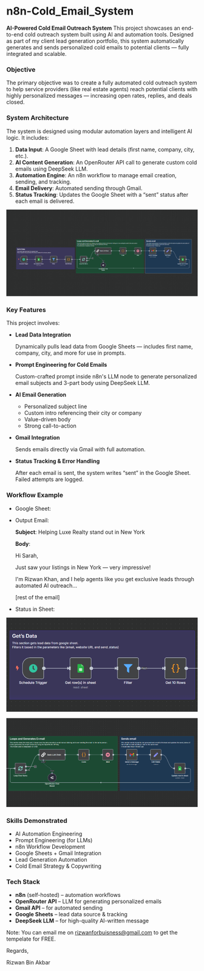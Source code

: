 # n8n-Cold_Email_System
**AI-Powered Cold Email Outreach System**  This project showcases an end-to-end cold outreach system built using AI and automation tools. Designed as part of my client lead generation portfolio, this system automatically generates and sends personalized cold emails to potential clients — fully integrated and scalable.


### **Objective**

The primary objective was to create a fully automated cold outreach system to help service providers (like real estate agents) reach potential clients with highly personalized messages — increasing open rates, replies, and deals closed.

### **System Architecture**

The system is designed using modular automation layers and intelligent AI logic. It includes:

1. **Data Input**: A Google Sheet with lead details (first name, company, city, etc.).
2. **AI Content Generation**: An OpenRouter API call to generate custom cold emails using DeepSeek LLM.
3. **Automation Engine**: An n8n workflow to manage email creation, sending, and tracking.
4. **Email Delivery**: Automated sending through Gmail.
5. **Status Tracking**: Updates the Google Sheet with a “sent” status after each email is delivered.

![full_demo.png](docs/full_demo.png)

### Key Features

This project involves:

- **Lead Data Integration**
    
    Dynamically pulls lead data from Google Sheets — includes first name, company, city, and more for use in prompts.
    
- **Prompt Engineering for Cold Emails**
    
    Custom-crafted prompt inside n8n's LLM node to generate personalized email subjects and 3-part body using DeepSeek LLM.
    
- **AI Email Generation**
    - Personalized subject line
    - Custom intro referencing their city or company
    - Value-driven body
    - Strong call-to-action
- **Gmail Integration**
    
    Sends emails directly via Gmail with full automation.
    
- **Status Tracking & Error Handling**
    
    After each email is sent, the system writes “sent” in the Google Sheet. Failed attempts are logged.
    

### Workflow Example

- Google Sheet:
- Output Email:
    
    **Subject**: Helping Luxe Realty stand out in New York
    
    **Body**:
    
    Hi Sarah,
    
    Just saw your listings in New York — very impressive!
    
    I'm Rizwan Khan, and I help agents like you get exclusive leads through automated AI outreach...
    
    [rest of the email]
    
- Status in Sheet:

![section_1.png](docs/section_1.png)

![section_2_3.png](docs/section_2_3.png)

### **Skills Demonstrated**

- AI Automation Engineering
- Prompt Engineering (for LLMs)
- n8n Workflow Development
- Google Sheets + Gmail Integration
- Lead Generation Automation
- Cold Email Strategy & Copywriting

### **Tech Stack**

- **n8n** (self-hosted) – automation workflows
- **OpenRouter API** – LLM for generating personalized emails
- **Gmail API** – for automated sending
- **Google Sheets** – lead data source & tracking
- **DeepSeek LLM** – for high-quality AI-written message

Note:
You can email me on rizwanforbuisness@gmail.com to get the tempelate for FREE.

Regards,

Rizwan Bin Akbar
